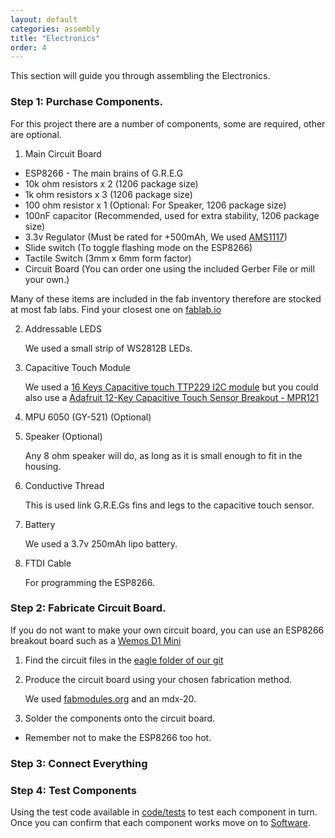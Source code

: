 ```yaml
---
layout: default
categories: assembly
title: "Electronics"
order: 4
---
```


This section will guide you through assembling the Electronics.
### Step 1: Purchase Components.

For this project there are a number of components, some are required, other are optional.

1. Main Circuit Board
  * ESP8266 - The main brains of G.R.E.G
  * 10k ohm resistors x 2 (1206 package size)
  * 1k ohm resistors x 3 (1206 package size)
  * 100 ohm resistor x 1 (Optional: For Speaker, 1206 package size)
  * 100nF capacitor (Recommended, used for extra stability, 1206 package size)
  * 3.3v Regulator (Must be rated for +500mAh, We used 	[AMS1117](http://www.advanced-monolithic.com/pdf/ds1117.pdf))
  * Slide switch (To toggle flashing mode on the ESP8266)
  * Tactile Switch (3mm x 6mm form factor)
  * Circuit Board (You can order one using the included Gerber File or mill your own.)

   Many of these items are included in the fab inventory therefore are stocked at most fab labs.
   Find your closest one on [fablab.io](https://www.fablabs.io/)

2. Addressable LEDS

   We used a small strip of WS2812B LEDs.

3. Capacitive Touch Module

   We used a [16 Keys Capacitive touch TTP229 I2C module](https://robotdyn.com/catalog/modules/16-keys-capacitive-touch-ttp229-i2c-module.html) but you could also use a [Adafruit 12-Key Capacitive Touch Sensor Breakout - MPR121](https://www.adafruit.com/product/1982)

4. MPU 6050 (GY-521) (Optional)

5. Speaker (Optional)

   Any 8 ohm speaker will do, as long as it is small enough to fit in the housing.

6. Conductive Thread

   This is used link G.R.E.Gs fins and legs to the capacitive touch sensor.

7. Battery

   We used a 3.7v 250mAh lipo battery.

 8. FTDI Cable

    For programming the ESP8266.

### Step 2: Fabricate Circuit Board.

If you do not want to make your own circuit board, you can use an ESP8266 breakout board such as a [Wemos D1 Mini](https://wiki.wemos.cc/products:d1:d1_mini)

1. Find the circuit files in the [eagle folder of our git](https://github.com/harryiliffe/open-design-2018/tree/master/eagle)

2. Produce the circuit board using your chosen fabrication method.

   We used [fabmodules.org](http://fabmodules.org/) and an mdx-20.

3. Solder the components onto the circuit board.
  * Remember not to make the ESP8266 too hot.

### Step 3: Connect Everything

### Step 4: Test Components

Using the test code available in [code/tests](https://github.com/harryiliffe/open-design-2018/tree/master/code/01.%20First%20Tests) to test each component in turn.
Once you can confirm that each component works move on to [Software](/assembly-software/).
